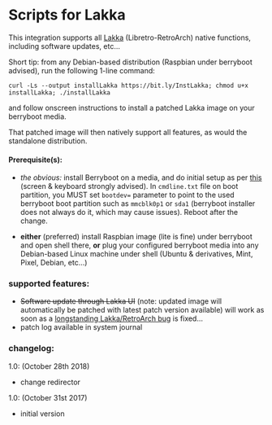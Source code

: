 # Scripts for Lakka

This integration supports all [Lakka](http://www.lakka.tv/) (Libretro-RetroArch) native functions, including software updates, etc...


Short tip: from any Debian-based distribution (Raspbian under berryboot advised), run the following 1-line command:
```
curl -Ls --output installLakka https://bit.ly/InstLakka; chmod u+x installLakka; ./installLakka
```
and follow onscreen instructions to install a patched Lakka image on your berryboot media.

That patched image will then natively support all features, as would the standalone distribution.



#### Prerequisite(s):
- *the obvious:* install Berryboot on a media, and do initial setup as per [this](http://www.berryterminal.com/doku.php/berryboot) (screen & keyboard strongly advised).
In `cmdline.txt` file on boot partition, you MUST set `bootdev=` parameter to point to the used berryboot boot partition such as `mmcblk0p1` or `sda1` (berryboot installer does not always do it, which may cause issues). Reboot after the change.

- **either** (preferred) install Raspbian image (lite is fine) under berryboot and open shell there, **or** plug your configured berryboot media into any Debian-based Linux machine under shell (Ubuntu & derivatives, Mint, Pixel, Debian, etc...)


### supported features:
- ~~Software update through Lakka UI~~ (note: updated image will automatically be patched with latest patch version available) will work as soon as a [longstanding Lakka/RetroArch bug](https://github.com/libretro/Lakka-LibreELEC/issues/281) is fixed...
- patch log available in system journal



### changelog:
1.0:  (October 28th 2018)
- change redirector

1.0:  (October 31st 2017)
- initial version
